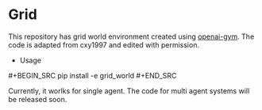 # Grid

This repository has grid world environment created using [openai-gym](https://github.com/openai/gym). The code is adapted from cxy1997 and edited with permission.


* Usage

#+BEGIN_SRC
pip install -e grid_world
#+END_SRC


Currently, it worlks for single agent. The code for multi agent systems will be released soon.



